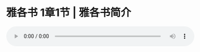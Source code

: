 # 雅各书 1章1节 | 雅各书简介

<audio style="width: 100%;" preload="false" controls controlslist="nodownload"><source src="https://cdn.simai.ml/audio/mp3/2019/191110_002.mp3" type="audio/mpeg">Your browser does not support the audio element.</audio>